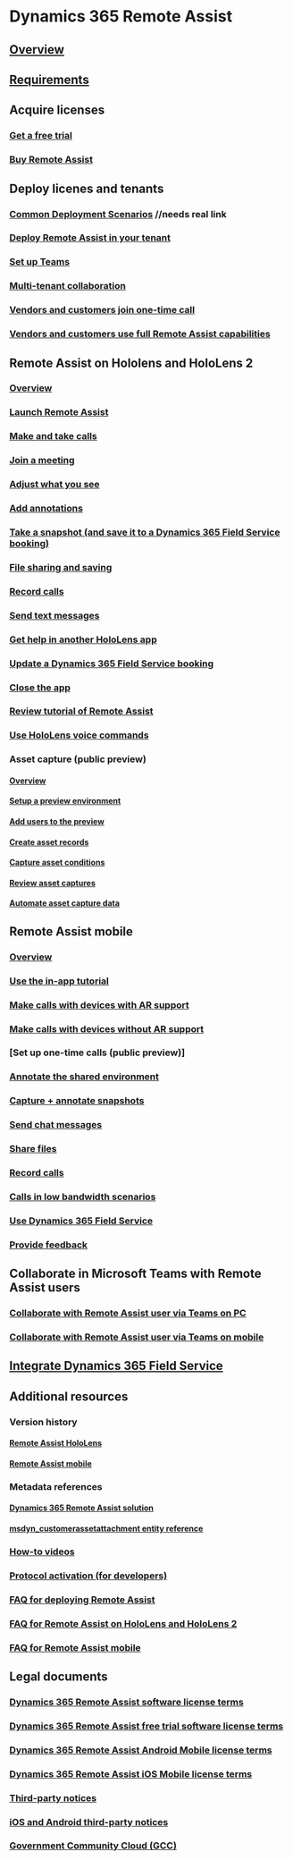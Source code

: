 # Dynamics 365 Remote Assist
## [Overview](ra-overview.md)
## [Requirements](requirements.md)
## Acquire licenses
### [Get a free trial](try-remote-assist.md)
### [Buy Remote Assist](buy-remote-assist.md)
## Deploy licenes and tenants
### [Common Deployment Scenarios](deploy-remote-assist.md) //needs real link
### [Deploy Remote Assist in your tenant](deploy-remote-assist.md)
### [Set up Teams](set-up-teams.md)
### [Multi-tenant collaboration](multi-tenant-deployment.md)
### [Vendors and customers join one-time call](vendor-use-RA.md)
### [Vendors and customers use full Remote Assist capabilities](vendor-use-teams.md)

## Remote Assist on Hololens and HoloLens 2
### [Overview](overview-hololens.md)
### [Launch Remote Assist](launch-hololens.md)
### [Make and take calls](making-taking-calls-hololens.md)
### [Join a meeting](join-meeting-hololens.md)
### [Adjust what you see](adjust-what-you-see-hololens.md)
### [Add annotations](add-annotations-hololens.md)
### [Take a snapshot (and save it to a Dynamics 365 Field Service booking)](take-snapshot-save-booking-hololens.md)
### [File sharing and saving](display-save-files.md)
### [Record calls](record-calls-hololens.md)
### [Send text messages](send-texts-hololens.md)
### [Get help in another HoloLens app](get-help-holoLens-app-hololens.md)
### [Update a Dynamics 365 Field Service booking](update-field-service-booking-hololens.md)
### [Close the app](close-app-hololens.md)
### [Review tutorial of Remote Assist](review-tutorial-hololens.md)
### [Use HoloLens voice commands](voice-commands-hololens.md)
### Asset capture (public preview)
#### [Overview](asset-capture-overview.md)
#### [Setup a preview environment](asset-capture-setup-environment.md)
#### [Add users to the preview ](asset-capture-add-users.md)
#### [Create asset records](asset-capture-create-asset.md)
#### [Capture asset conditions](asset-capture-photos.md)
#### [Review asset captures](asset-capture-review.md)
#### [Automate asset capture data](integrate-power-automate.md)

## Remote Assist mobile
### [Overview](mobile-app/remote-assist-mobile-overview.md)
### [Use the in-app tutorial](mobile-app/mobile-tutorial.md)
### [Make calls with devices with AR support](mobile-app/making-calls-with-AR.md)
### [Make calls with devices without AR support](mobile-app/using-devices-without-AR.md)
### [Set up one-time calls (public preview)]
### [Annotate the shared environment](mobile-app/annotate-shared-environment.md)
### [Capture + annotate snapshots](mobile-app/annotate-snapshot.md)
### [Send chat messages](mobile-app/send-chat-messages.md)
### [Share files](mobile-app/file-sharing.md)
### [Record calls](mobile-app/call-recording.md)
### [Calls in low bandwidth scenarios](mobile-app/poor-network-connectivity.md)
### [Use Dynamics 365 Field Service](mobile-app/fs-integration.md)
### [Provide feedback](mobile-app/provide-feedback.md)

## Collaborate in Microsoft Teams with Remote Assist users 
### [Collaborate with Remote Assist user via Teams on PC](teams-pc-all.md)
### [Collaborate with Remote Assist user via Teams on mobile](teams-mobile-all.md)
## [Integrate Dynamics 365 Field Service](troubleshoot-field-service.md)

## Additional resources
### Version history
#### [Remote Assist HoloLens](version-history-remote-assist-hololens.md)
#### [Remote Assist mobile](version-history-remote-assist-mobile.md)
### Metadata references
#### [Dynamics 365 Remote Assist solution](remote-assist-solution.md)
#### [msdyn_customerassetattachment entity reference](msdyn_customerassetattachment.md)

### [How-to videos](videos.md)
### [Protocol activation (for developers)](protocol-activation.md)
### [FAQ for deploying Remote Assist](faq-deploy.md)
### [FAQ for Remote Assist on HoloLens and HoloLens 2](faq-hololens.md)
### [FAQ for Remote Assist mobile](./mobile-app/faq-mobile.md)

## Legal documents
### [Dynamics 365 Remote Assist software license terms](../legal/remote-assist-license-terms.md)
### [Dynamics 365 Remote Assist free trial software license terms](../legal/remote-assist-license-terms-free-trial.md)
### [Dynamics 365 Remote Assist Android Mobile license terms](../legal/remote-assist-mobile-android.md)
### [Dynamics 365 Remote Assist iOS Mobile license terms](../legal/remote-assist-mobile-iOS.md)
### [Third-party notices](../legal/remote-assist-third-party-notice.md)
### [iOS and Android third-party notices](../legal/ios-android-third-party.md)
### [Government Community Cloud (GCC)](remote-assist-government-community-cloud.md)
